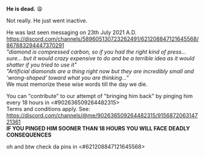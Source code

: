 **He is dead.** :weary:

Not really. He just went inactive.

He was last seen messaging on 23th July 2021 A.D.  
https://discord.com/channels/589605130723262491/621208847121645568/867883294447370291  
*"diamond is compressed carbon, so if you had the right kind of press... sure... but it would crazy expensive to do and be a terrible idea as it would shatter if you tried to use it"*  
*"Artificial diamonds are a thing right now but they are incredibly small and 'wrong-shaped' toward what you are thinking..."*  
We must memorize these wise words till the day we die.

You can "contribute" to our attempt of "bringing him back" by pinging him every 18 hours in <#902636509264482315>  
Terms and conditions apply. See: https://discord.com/channels/@me/902636509264482315/915687206314721361  
**IF YOU PINGED HIM SOONER THAN 18 HOURS YOU WILL FACE DEADLY CONSEQUENCES**

oh and btw check da pins in <#621208847121645568>
